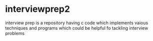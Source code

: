 # interviewprep2

interview prep is a repository having c code which implements vaious techniques and programs which could be helpful fo tackling interview problems

